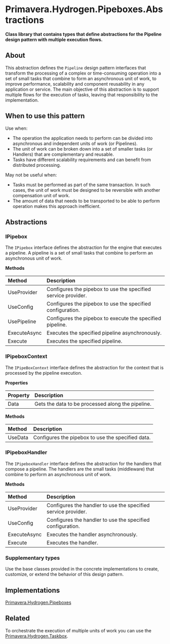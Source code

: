 <!-- REFERENCES -->

[REF_PHP]: ./Pipeboxes.md
[REF_PHTA]: ./Taskbox.md

<!-- DOCUMENT -->

# Primavera.Hydrogen.Pipeboxes.Abstractions

**Class library that contains types that define abstractions for the Pipeline design pattern with multiple execution flows.**

## About

This abstraction defines the `Pipeline` design pattern interfaces that transform the processing of a complex or time-consuming operation into a set of small tasks that combine to form an asynchronous unit of work, to improve performance, scalability and component reusability in any application or service. The main objective of this abstraction is to support multiple flows for the execution of tasks, leaving that responsibility to the implementation.

## When to use this pattern

Use when:
- The operation the application needs to perform can be divided into asynchronous and independent units of work (or Pipelines).
- The unit of work can be broken down into a set of smaller tasks (or Handlers) that are complementary and reusable.
- Tasks have different scalability requirements and can benefit from distributed processing.

May not be useful when:
- Tasks must be performed as part of the same transaction. In such cases, the unit of work must be designed to be reversible with another compensation unit of work.
- The amount of data that needs to be transported to be able to perform operation makes this approach inefficient.

## Abstractions

### IPipebox

The `IPipebox` interface defines the abstraction for the engine that executes a pipeline. A pipeline is a set of small tasks that combine to perform an asynchronous unit of work.

**Methods**

Method | Description
:--- | :---
UseProvider | Configures the pipebox to use the specified service provider.
UseConfig | Configures the pipebox to use the specified configuration.
UsePipeline | Configures the pipebox to execute the specified pipeline.
ExecuteAsync | Executes the specified pipeline asynchronously.
Execute | Executes the specified pipeline.

### IPipeboxContext

The `IPipeBoxContext` interface defines the abstraction for the context that is processed by the pipeline execution.

**Properties**

Property | Description
:--- | :---
Data | Gets the data to be processed along the pipeline.

**Methods**

Method | Description
:--- | :---
UseData | Configures the pipebox to use the specified data.

### IPipeboxHandler

The `IPipeboxHandler` interface defines the abstraction for the handlers that compose a pipeline. The handlers are the small tasks (middleware) that combine to perform an asynchronous unit of work.

**Methods**

Method | Description
:--- | :---
UseProvider | Configures the handler to use the specified service provider.
UseConfig | Configures the handler to use the specified configuration.
ExecuteAsync | Executes the handler asynchronously.
Execute | Executes the handler.

### Supplementary types

Use the base classes provided in the concrete implementations to create, customize, or extend the behavior of this design pattern.

## Implementations

[Primavera.Hydrogen.Pipeboxes][REF_PHP]

## Related

To orchestrate the execution of multiple units of work you can use the [Primavera.Hydrogen.Taskbox][REF_PHTA].
